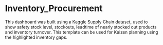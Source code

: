# Inventory_Procurement
This dashboard was built using a Kaggle Supply Chain dataset, used to show safety stock level, stockouts, leadtime of nearly stocked out products and inventory turnover. This template can be used for Kaizen planning using the highlighted inventory gaps.
